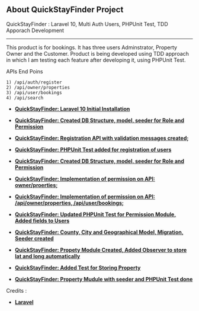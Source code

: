 


## About QuickStayFinder Project
QuickStayFinder :  Laravel 10, Multi Auth Users, PHPUnit Test, TDD Apporach Development

****
This product is for bookings. It has three users Adminstrator, Property Owner and the Customer.
Product is being developed using TDD approach in which I am testing each feature after developing it, using PHPUnit Test.


APIs End Poins 

    1) /api/auth/register
    2) /api/owner/properties
    3) /api/user/bookings
    4) /api/search


- **[QuickStayFinder: Laravel 10 Initial Installation ](https://github.com/RishikantSri/quickstayfinder/commit/b027a3796ad3a8e35dd666de4009a316474996cc)**


- **[QuickStayFinder: Created DB Structure, model, seeder for Role and Permission ](https://github.com/RishikantSri/quickstayfinder/commit/52c077a5a4b6291d9a5b4a2eddbbcad48fe715c3)**


- **[QuickStayFinder: Registration API with validation messages created; ](https://github.com/RishikantSri/quickstayfinder/commit/2f47ad8c450fcdf5b7c65bc28ee131907a5be5e7)**


- **[QuickStayFinder: PHPUnit Test added for registration of users ](https://github.com/RishikantSri/quickstayfinder/commit/5e8946fc04c5085ad76e96b7f58e55b942b9201f)**


- **[QuickStayFinder: Created DB Structure, model, seeder for Role and Permission ](https://github.com/RishikantSri/quickstayfinder/commit/52c077a5a4b6291d9a5b4a2eddbbcad48fe715c3)**

- **[QuickStayFinder: Implementation of permission on API: owner/proerties; ](https://github.com/RishikantSri/quickstayfinder/commit/6cd9c0cdf5a344c1bb4e4fdaf1085c3e7e4294d6)**


- **[QuickStayFinder: Implementation of permission on API: /api/owner/properties, /api/user/bookings; ](https://github.com/RishikantSri/quickstayfinder/commit/1b5e3dbb79ea4b67686d4cd4c196cd88ea5e8ddb)**

- **[QuickStayFinder: Updated PHPUnit Test for Permission Module, Added fields to Users ](https://github.com/RishikantSri/quickstayfinder/commit/7a173d87623817e13320897940c59afb96c77e93)**

- **[QuickStayFinder: County, City and Geographical Model, Migration, Seeder created ](https://github.com/RishikantSri/quickstayfinder/commit/152dcbe479f1c5b02ecfe3b025ab58e8dd127f2d)**

- **[QuickStayFinder: Propety Module Created, Added Observer to store lat and long automatically ](https://github.com/RishikantSri/quickstayfinder/commit/979422d955da98700a4c83f9c9e1bb07e66103a0)**

- **[QuickStayFinder: Added Test for Storing Property ](https://github.com/RishikantSri/quickstayfinder/commit/f37d988ba2af282176316d70523687cb07a72dee)**

- **[QuickStayFinder: Property Mudule with seeder and PHPUnit Test done ](https://github.com/RishikantSri/quickstayfinder/commit/ad4469343ffb2e4724ce656e397ba899c9f8bf23)**




Credits :

- **[Laravel ]( https://www.laravel.com/)**

